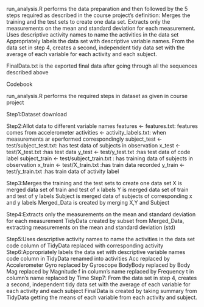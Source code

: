 run_analysis.R performs the data preparation and then followed by the 5 steps required as described in the course project’s definition:
Merges the training and the test sets to create one data set.
Extracts only the measurements on the mean and standard deviation for each measurement.
Uses descriptive activity names to name the activities in the data set
Appropriately labels the data set with descriptive variable names.
From the data set in step 4, creates a second, independent tidy data set with the average of each variable for each activity and each subject.

FinalData.txt is the exported final data after going through all the sequences described above


Codebook

run_analysis.R performs the required steps in dataset as given in course project

Step1:Dataset download

Step2:Allot data to different variable names 
 features <- features.txt: features comes from accelerometer
 activities <- activity_labels.txt: when measurements ar eperformed correspondingly
 subject_test <- test/subject_test.txt: has test data of subjects in observation
 x_test <- test/X_test.txt :has test data
 y_test <- test/y_test.txt :has test data of code label
 subject_train <- test/subject_train.txt : has training data of subjects in observation
 x_train <- test/X_train.txt :has train data recorded
 y_train <- test/y_train.txt :has train data of activity label

Step3:Merges the training and the test sets to create one data set
 X is merged data set of train and test of x labels
 Y is merged data set of train and test of y labels
 Subject is merged data of subjects of corresponding x and y labels
 Merged_Data is created by merging X,Y and Subject

Step4:Extracts only the measurements on the mean and standard deviation for each measurement
 TidyData created by subset from Merged_Data, extracting measurements on the mean and standard deviation (std) 

Step5:Uses descriptive activity names to name the activities in the data set
 code column of TidyData replaced with corresponding activity 
Step6:Appropriately labels the data set with descriptive variable names
 code column in TidyData renamed into activities
 Acc replaced by Accelerometer
 Gyro replaced by Gyroscope
 BodyBody replaced by Body
 Mag replaced by Magnitude
 f in column’s name replaced by Frequency
 t in column’s name replaced by Time
Step7: From the data set in step 4, creates a second, independent tidy data set with the average of each variable for each activity and each subject
FinalData is created by taking summary from TidyData getting the means of each variable from each activity and subject.
